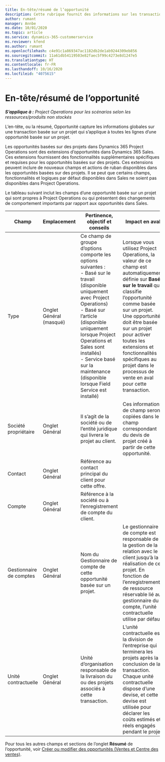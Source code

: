 ```yaml
---
title: En-tête/résumé de l’opportunité
description: Cette rubrique fournit des informations sur les transactions basées sur des projets et les lignes d’opportunités basées sur des projets.
author: rumant
manager: Annbe
ms.date: 10/01/2020
ms.topic: article
ms.service: dynamics-365-customerservice
ms.reviewer: kfend
ms.author: rumant
ms.openlocfilehash: c4e91c1a869347ac1182db2de1ab9244309eb856
ms.sourcegitcommit: 11a61db54119503e82faec5f99c4273e8d1247e5
ms.translationtype: HT
ms.contentlocale: fr-FR
ms.lasthandoff: 10/16/2020
ms.locfileid: "4075615"
---
```

# <a name="opportunity-headersummary"></a>En-tête/résumé de l’opportunité

_**S’applique à :** Project Operations pour les scénarios selon les ressources/produits non stockés_


L’en-tête, ou la résumé, Opportunité capture les informations globales sur une transaction basée sur un projet qui s’applique à toutes les lignes d’une opportunité basée sur un projet.

Les opportunités basées sur des projets dans Dynamics 365 Project Operations sont des extensions d’opportunités dans Dynamics 365 Sales. Ces extensions fournissent des fonctionnalités supplémentaires spécifiques et requises pour les opportunités basées sur des projets. Ces extensions peuvent inclure de nouveaux champs et actions de ruban disponibles dans les opportunités basées sur des projets. Il se peut que certains champs, fonctionnalités et logiques par défaut disponibles dans Sales ne soient pas disponibles dans Project Operations.

Le tableau suivant inclut les champs d’une opportunité basée sur un projet qui sont propres à Project Operations ou qui présentent des changements de comportement importants par rapport aux opportunités dans Sales.

| **Champ** | **Emplacement** | **Pertinence, objectif et conseils** | **Impact en aval** |
| --- | --- | --- | --- |
| Type | Onglet Général (masqué) | Ce champ de groupe d’options comporte les options suivantes :</br>- Basé sur le travail (disponible uniquement avec Project Operations)</br>- Basé sur l’article (disponible uniquement lorsque Project Operations et Sales sont installés)</br>- Service basé sur la maintenance (disponible lorsque Field Service est installé) | Lorsque vous utilisez Project Operations, la valeur de ce champ est automatiquement définie sur **Basé sur le travail** qui classifie l’opportunité comme basée sur un projet. Une opportunité doit être basée sur un projet pour activer toutes les extensions et fonctionnalités spécifiques au projet dans le processus de vente en aval pour cette transaction. |
| Société propriétaire | Onglet Général | Il s’agit de la société ou de l’entité juridique qui livrera le projet au client. | Ces informations de champ seront copiées dans le champ correspondant du devis de projet créé à partir de cette opportunité. |
| Contact | Onglet Général | Référence au contact principal du client pour cette offre. | |
| Compte | Onglet Général | Référence à la société ou à l’enregistrement de compte du client. | |
| Gestionnaire de comptes | Onglet Général | Nom du Gestionnaire de compte de cette opportunité basée sur un projet. | Le gestionnaire de compte est responsable de la gestion de la relation avec le client jusqu’à la réalisation de ce projet. En fonction de l’enregistrement de ressource réservable lié au gestionnaire du compte, l’unité contractuelle utilise par défaut. |
| Unité contractuelle | Onglet Général | Unité d’organisation responsable de la livraison du ou des projets associés à cette transaction. | L’unité contractuelle est la division de l’entreprise qui terminera les projets après la conclusion de la transaction. Chaque unité contractuelle dispose d’une devise, et cette devise est utilisée pour déclarer les coûts estimés et réels engagés pendant le projet. |

Pour tous les autres champs et sections de l’onglet **Résumé** de l’opportunité, voir [Créer ou modifier des opportunités (Ventes et Centre des ventes)](https://docs.microsoft.com/dynamics365/sales-enterprise/create-edit-opportunity-sales).
